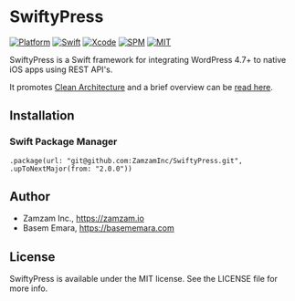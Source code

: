 # SwiftyPress

[![Platform](https://img.shields.io/badge/platform-macos%20%7C%20ios%20%7C%20watchos%20%7C%20ipados%20%7C%20tvos-lightgrey)](https://github.com/ZamzamInc/ZamzamKit)
[![Swift](https://img.shields.io/badge/Swift-5-orange.svg)](https://swift.org)
[![Xcode](https://img.shields.io/badge/Xcode-11-blue.svg)](https://developer.apple.com/xcode)
[![SPM](https://img.shields.io/badge/SPM-Compatible-blue)](https://swift.org/package-manager)
[![MIT](https://img.shields.io/badge/License-MIT-red.svg)](https://opensource.org/licenses/MIT)

SwiftyPress is a Swift framework for integrating WordPress 4.7+ to native iOS apps using REST API's. 

It promotes [Clean Architecture](http://basememara.com/swift-clean-architecture/) and a brief overview can be [read here](http://basememara.com/full-stack-ios-and-wordpress-in-swift/).

## Installation

### Swift Package Manager

`.package(url: "git@github.com:ZamzamInc/SwiftyPress.git", .upToNextMajor(from: "2.0.0"))`

## Author

* Zamzam Inc., https://zamzam.io
* Basem Emara, https://basememara.com

## License

SwiftyPress is available under the MIT license. See the LICENSE file for more info.
